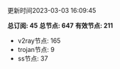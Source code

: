 更新时间2023-03-03 16:09:45

**总订阅: 45**
**总节点: 647**
**有效节点: 211**
- v2ray节点: 165
- trojan节点: 9
- ss节点: 37
